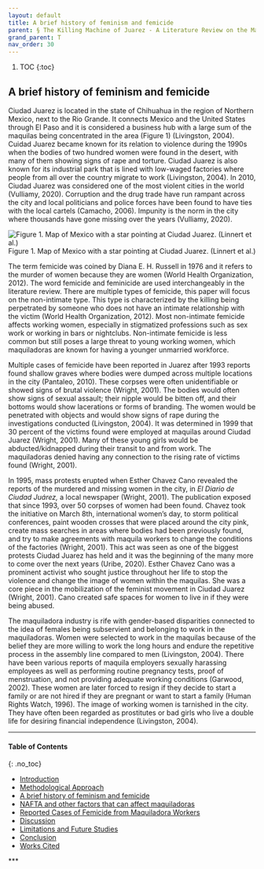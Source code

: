 ```yaml
---
layout: default
title: A brief history of feminism and femicide
parent: § The Killing Machine of Juarez - A Literature Review on the Maquiladora Industry and Femicide in the City 
grand_parent: T
nav_order: 30 
---
```

<style>
.dont-break-out {
  /* These are technically the same, but use both */
  overflow-wrap: break-word;
  word-wrap: break-word;

     -ms-word-break: break-all;
  /* This is the dangerous one in WebKit, as it breaks things wherever */
  word-break: break-all;
  /* Instead use this non-standard one: */
  word-break: break-word;
}

.youtube-container {
    position: relative;
    width: 100%;
    height: 0;
    padding-bottom: 56.25%;
}
.youtube-video {
    position: absolute;
    top: 0;
    left: 0;
    width: 100%;
    height: 100%;
}

</style>

<div class="dont-break-out" markdown="1">

1. TOC
{:toc}

## A brief history of feminism and femicide
Ciudad Juarez is located in the state of Chihuahua in the region of Northern Mexico, next to the Rio Grande. It connects Mexico and the United States through El Paso and it is considered a business hub with a large sum of the maquilas being concentrated in the area (Figure 1) (Livingston, 2004). Cuidad Juarez became known for its relation to violence during the 1990s when the bodies of two hundred women were found in the desert, with many of them showing signs of rape and torture. Ciudad Juarez is also known for its industrial park that is lined with low-waged factories where people from all over the country migrate to work (Livingston, 2004). In 2010, Ciudad Juarez was considered one of the most violent cities in the world (Vulliamy, 2020). Corruption and the drug trade have run rampant across the city and local politicians and police forces have been found to have ties with the local cartels (Camacho, 2006). Impunity is the norm in the city where thousands have gone missing over the years (Vulliamy, 2020).

![Figure 1. Map of Mexico with a star pointing at Ciudad Juarez. (Linnert et al.)](https://statics.bsafes.com/images/papers/The-Killing-Machine-of-Juarez-A-Literature-Review-on-the-Maquiladora-Industry-and-Femicide-in-the-City-fig-1.png)
Figure 1. Map of Mexico with a star pointing at Ciudad Juarez. (Linnert et al.)

The term femicide was coined by Diana E. H. Russell in 1976 and it refers to the murder of women because they are women (World Health Organization, 2012). The word femicide and feminicide are used interchangeably in the literature review. There are multiple types of femicide, this paper will focus on the non-intimate type. This type is characterized by the killing being perpetrated by someone who does not have an intimate relationship with the victim (World Health Organization, 2012). Most non-intimate femicide affects working women, especially in stigmatized professions such as sex work or working in bars or nightclubs. Non-intimate femicide is less common but still poses a large threat to young working women, which maquiladoras are known for having a younger unmarried workforce.

Multiple cases of femicide have been reported in Juarez after 1993 reports found shallow graves where bodies were dumped across multiple locations in the city (Pantaleo, 2010). These corpses were often unidentifiable or showed signs of brutal violence (Wright, 2001). The bodies would often show signs of sexual assault; their nipple would be bitten off, and their bottoms would show lacerations or forms of branding. The women would be penetrated with objects and would show signs of rape during the investigations conducted (Livingston, 2004). It was determined in 1999 that 30 percent of the victims found were employed at maquilas around Ciudad Juarez (Wright, 2001). Many of these young girls would be abducted/kidnapped during their transit to and from work. The maquiladoras denied having any connection to the rising rate of victims found (Wright, 2001).

In 1995, mass protests erupted when Esther Chavez Cano revealed the reports of the murdered and missing women in the city, in *El Diario de Ciudad Juárez,* a local newspaper (Wright, 2001). The publication exposed that since 1993, over 50 corpses of women had been found. Chavez took the initiative on March 8th, international women’s day, to storm political conferences, paint wooden crosses that were placed around the city pink, create mass searches in areas where bodies had been previously found, and try to make agreements with maquila workers to change the conditions of the factories (Wright, 2001). This act was seen as one of the biggest protests Ciudad Juarez has held and it was the beginning of the many more to come over the next years (Uribe, 2020). Esther Chavez Cano was a prominent activist who sought justice throughout her life to stop the violence and change the image of women within the maquilas. She was a core piece in the mobilization of the feminist movement in Ciudad Juarez (Wright, 2001). Cano created safe spaces for women to live in if they were being abused.

The maquiladora industry is rife with gender-based disparities connected to the idea of females being subservient and belonging to work in the maquiladoras. Women were selected to work in the maquilas because of the belief they are more willing to work the long hours and endure the repetitive process in the assembly line compared to men (Livingston, 2004). There have been various reports of maquila employers sexually harassing employees as well as performing routine pregnancy tests, proof of menstruation, and not providing adequate working conditions (Garwood, 2002). These women are later forced to resign if they decide to start a family or are not hired if they are pregnant or want to start a family (Human Rights Watch, 1996). The image of working women is tarnished in the city. They have often been regarded as prostitutes or bad girls who live a double life for desiring financial independence (Livingston, 2004).

***

#### Table of Contents
{: .no_toc}

<ul><li> <a href="/docs/T/The-Killing-Machine-of-Juarez-A-Literature-Review-on-the-Maquiladora-Industry-and-Femicide-in-the-City-1/">
Introduction</a></li><li> <a href="/docs/T/The-Killing-Machine-of-Juarez-A-Literature-Review-on-the-Maquiladora-Industry-and-Femicide-in-the-City-2/">
Methodological Approach</a></li><li> <a href="/docs/T/The-Killing-Machine-of-Juarez-A-Literature-Review-on-the-Maquiladora-Industry-and-Femicide-in-the-City-3/">
A brief history of feminism and femicide</a></li><li> <a href="/docs/T/The-Killing-Machine-of-Juarez-A-Literature-Review-on-the-Maquiladora-Industry-and-Femicide-in-the-City-4/">
NAFTA and other factors that can affect maquiladoras</a></li><li> <a href="/docs/T/The-Killing-Machine-of-Juarez-A-Literature-Review-on-the-Maquiladora-Industry-and-Femicide-in-the-City-5/">
Reported Cases of Femicide from Maquiladora Workers</a></li><li> <a href="/docs/T/The-Killing-Machine-of-Juarez-A-Literature-Review-on-the-Maquiladora-Industry-and-Femicide-in-the-City-6/">
Discussion</a></li><li> <a href="/docs/T/The-Killing-Machine-of-Juarez-A-Literature-Review-on-the-Maquiladora-Industry-and-Femicide-in-the-City-7/">
Limitations and Future Studies</a></li><li> <a href="/docs/T/The-Killing-Machine-of-Juarez-A-Literature-Review-on-the-Maquiladora-Industry-and-Femicide-in-the-City-8/">
Conclusion</a></li><li> <a href="/docs/T/The-Killing-Machine-of-Juarez-A-Literature-Review-on-the-Maquiladora-Industry-and-Femicide-in-the-City-9/">
Works Cited</a></li></ul>
***

</div>
